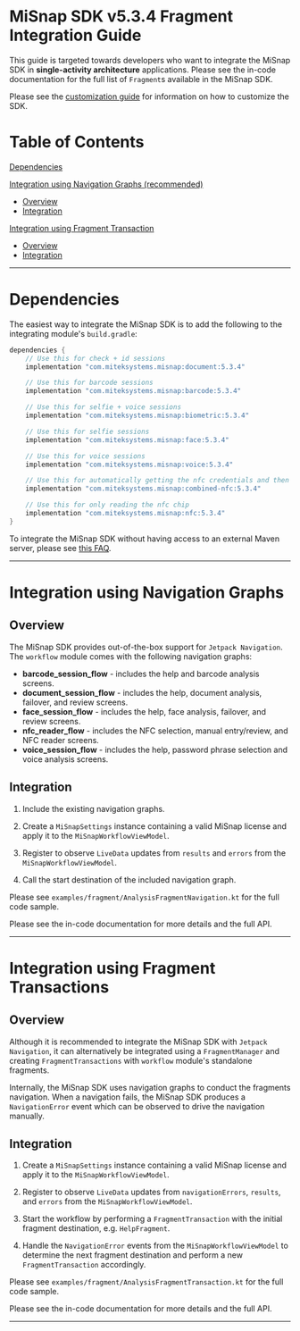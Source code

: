 # MiSnap SDK v5.3.4 Fragment Integration Guide

This guide is targeted towards developers who want to integrate the MiSnap SDK in **single-activity architecture** applications. Please see the in-code documentation for the full list of `Fragment`s available in the MiSnap SDK.

Please see the [customization guide](./customization_guide.md) for information on how to customize the SDK.

# Table of Contents

[Dependencies](#dependencies)

[Integration using Navigation Graphs (recommended)](#integration-using-navigation-graphs) 
  * [Overview](#overview)
  * [Integration](#integration)

[Integration using Fragment Transaction](#integration-using-fragment-transactions)
  * [Overview](#overview-1)
  * [Integration](#integration-1)

- - - -

# Dependencies

The easiest way to integrate the MiSnap SDK is to add the following to the integrating module's `build.gradle`:
```groovy
dependencies {
    // Use this for check + id sessions
    implementation "com.miteksystems.misnap:document:5.3.4"

    // Use this for barcode sessions
    implementation "com.miteksystems.misnap:barcode:5.3.4"

    // Use this for selfie + voice sessions
    implementation "com.miteksystems.misnap:biometric:5.3.4"

    // Use this for selfie sessions
    implementation "com.miteksystems.misnap:face:5.3.4"

    // Use this for voice sessions
    implementation "com.miteksystems.misnap:voice:5.3.4"

    // Use this for automatically getting the nfc credentials and then reading the chip
    implementation "com.miteksystems.misnap:combined-nfc:5.3.4"

    // Use this for only reading the nfc chip
    implementation "com.miteksystems.misnap:nfc:5.3.4"
}
```

To integrate the MiSnap SDK without having access to an external Maven server, please see [this FAQ](../README.md#how-to-integrate-the-misnap-sdk-without-having-access-to-a-remote-maven-repository).

- - - -

# Integration using Navigation Graphs

## Overview

The MiSnap SDK provides out-of-the-box support for `Jetpack Navigation`. The `workflow` module comes with the following navigation graphs:

* **barcode_session_flow** - includes the help and barcode analysis screens.
* **document_session_flow** - includes the help, document analysis, failover, and review screens.
* **face_session_flow** - includes the help, face analysis, failover, and review screens.
* **nfc_reader_flow** - includes the NFC selection, manual entry/review, and NFC reader screens.
* **voice_session_flow** - includes the help, password phrase selection and voice analysis screens.

## Integration

1. Include the existing navigation graphs.

2. Create a `MiSnapSettings` instance containing a valid MiSnap license and apply it to the `MiSnapWorkflowViewModel`.

3. Register to observe `LiveData` updates from `results` and `errors` from the `MiSnapWorkflowViewModel`.

4. Call the start destination of the included navigation graph.

Please see `examples/fragment/AnalysisFragmentNavigation.kt` for the full code sample.

Please see the in-code documentation for more details and the full API.

- - - -

# Integration using Fragment Transactions

## Overview
Although it is recommended to integrate the MiSnap SDK with `Jetpack Navigation`, it can alternatively be integrated using a `FragmentManager` and creating `FragmentTransactions` with `workflow` module's standalone fragments.

Internally, the MiSnap SDK uses navigation graphs to conduct the fragments navigation. When a navigation fails, the MiSnap SDK produces a `NavigationError` event which can be observed to drive the navigation manually.

## Integration
1. Create a `MiSnapSettings` instance containing a valid MiSnap license and apply it to the `MiSnapWorkflowViewModel`.

2. Register to observe `LiveData` updates from `navigationErrors`, `results`, and `errors` from the `MiSnapWorkflowViewModel`.

3. Start the workflow by performing a `FragmentTransaction` with the initial fragment destination, e.g. `HelpFragment`.

4. Handle the `NavigationError` events from the `MiSnapWorkflowViewModel` to determine the next fragment destination and perform a new `FragmentTransaction` accordingly.

Please see `examples/fragment/AnalysisFragmentTransaction.kt` for the full code sample.

Please see the in-code documentation for more details and the full API.

- - - -
